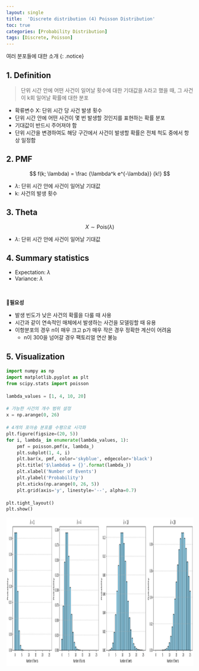 ```yaml
---
layout: single
title:  'Discrete distribution (4) Poisson Distribution'
toc: true
categories: [Probability Distribution]
tags: [Discrete, Poisson]
---
```


여러 분포들에 대한 소개
{: .notice}

## 1. Definition

> 단위 시간 안에 어떤 사건이 일어날 횟수에 대한 기대값을 $\lambda$라고 했을 때, 그 사건이 k회 일어날 확률에 대한 분포

- 확류변수 X: 단위 시간 당 사건 발생 횟수
- 단위 시간 안에 어떤 사건이 몇 번 발생할 것인지를 표현하는 확률 분포
- 기대값이 반드시 주어져야 함
- 단위 시간을 변경하여도 해당 구간에서 사건이 발생할 확률은 전체 척도 중에서 항상 일정함

## 2. PMF

$$
f(k; \lambda) = \frac {\lambda^k e^{-\lambda}} {k!}
$$

- $\lambda$: 단위 시간 안에 사건이 일어날 기대값
- k: 사건의 발생 횟수

## 3. Theta

$$
X \sim \text{Pois}(\lambda)
$$

- $\lambda$: 단위 시간 안에 사건이 일어날 기대값

## 4. Summary statistics

- Expectation: $\lambda$
- Variance: $\lambda$

<br>

📍**필요성**

- 발생 빈도가 낮은 사건의 확률을 다룰 때 사용
- 시간과 같이 연속적인 매체에서 발생하는 사건을 모델링할 때 유용
- 이항분포의 경우 n이 매우 크고 p가 매우 작은 경우 정확한 계산이 어려움
  - n이 300을 넘어갈 경우 팩토리얼 연산 불능

## 5. Visualization

```python
import numpy as np
import matplotlib.pyplot as plt
from scipy.stats import poisson

lambda_values = [1, 4, 10, 20]

# 가능한 사건의 개수 범위 설정 
x = np.arange(0, 26)

# 4개의 포아송 분포를 수평으로 시각화
plt.figure(figsize=(20, 5))
for i, lambda_ in enumerate(lambda_values, 1):
    pmf = poisson.pmf(x, lambda_)
    plt.subplot(1, 4, i)
    plt.bar(x, pmf, color='skyblue', edgecolor='black')
    plt.title('$\lambda$ = {}'.format(lambda_))
    plt.xlabel('Number of Events')
    plt.ylabel('Probability')
    plt.xticks(np.arange(0, 26, 5))
    plt.grid(axis='y', linestyle='--', alpha=0.7)

plt.tight_layout()
plt.show()
```

<p align="center"><img src="https://github.com/sigirace/page-images/blob/main/statistics/distributions/pois1.png?raw=true" width="1000" height="400"></p>

